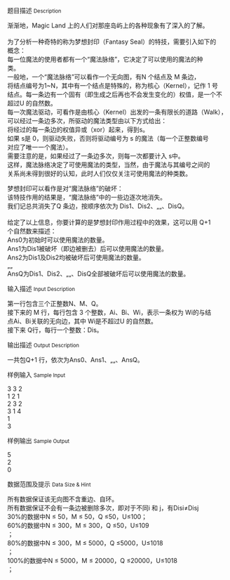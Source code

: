 <div class="panel panel-default">
<div class="area-title">
<span>
题目描述
<small>Description</small>
</span></div>
<div class="panel-body">

<p>渐渐地，Magic Land 上的人们对那座岛屿上的各种现象有了深入的了解。 <br> <br> 为了分析一种奇特的称为梦想封印（Fantasy Seal）的特技，需要引入如下的<br>概念： <br> 每一位魔法的使用者都有一个“魔法脉络”，它决定了可以使用的魔法的种<br>类。 <br> 一般地，一个“魔法脉络”可以看作一个无向图，有N 个结点及 M 条边，<br>将结点编号为1~N，其中有一个结点是特殊的，称为核心（Kernel），记作 1 号<br>结点。每一条边有一个固有（即生成之后再也不会发生变化的）权值，是一个不<br>超过U 的自然数。 <br> 每一次魔法驱动，可看作是由核心（Kernel）出发的一条有限长的道路（Walk），<br>可以经过一条边多次，所驱动的魔法类型由以下方式给出： <br> 将经过的每一条边的权值异或（xor）起来，得到s。 <br> 如果 s是 0，则驱动失败，否则将驱动编号为 s 的魔法（每一个正整数编号<br>对应了唯一一个魔法）。 <br> 需要注意的是，如果经过了一条边多次，则每一次都要计入 s中。 <br> 这样，魔法脉络决定了可使用魔法的类型，当然，由于魔法与其编号之间的<br>关系尚未得到很好的认知，此时人们仅仅关注可使用魔法的种类数。</p>
<p>梦想封印可以看作是对“魔法脉络”的破坏： <br> 该特技作用的结果是，“魔法脉络”中的一些边逐次地消失。 <br> 我们记总共消失了Q 条边，按顺序依次为 Dis1、Dis2、„„、DisQ。 <br> <br> 给定了以上信息，你要计算的是梦想封印作用过程中的效果，这可以用 Q+1<br>个自然数来描述： <br> Ans0为初始时可以使用魔法的数量。 <br> Ans1为Dis1被破坏（即边被删去）后可以使用魔法的数量。 <br> Ans2为Dis1及Dis2均被破坏后可使用魔法的数量。 <br> „„ <br> AnsQ为Dis1、Dis2、„„、DisQ全部被破坏后可以使用魔法的数量。 </p>

</div>
</div>

<div class="panel panel-default">
<div class="area-title">
<span>
输入描述
<small>Input Description</small>
</span></div>
<div class="panel-body">
<p>第一行包含三个正整数N、M、Q。 <br>接下来的 M 行，每行包含 3 个整数，Ai、Bi、Wi，表示一条权为 Wi的与结<br>点Ai、Bi关联的无向边，其中 Wi是不超过U 的自然数。 <br>接下来 Q行，每行一个整数：Dis。</p>

</div>
</div>
<div  class="panel panel-default">
<div class="area-title">
<span>
输出描述
<small>Output Description</small>
</span></div>
<div class="panel-body">

<p>一共包Q+1 行，依次为Ans0、Ans1、&bdquo;&bdquo;、AnsQ。&nbsp;</p>

</div>
</div>


<div class="panel panel-default">
<div class="area-title">
<span>
样例输入
<small>Sample Input</small>
</span></div>
<div class="panel-body">
<p>3 3 2 <br>1 2 1 <br>2 3 2 <br>3 1 4 <br>1 <br>3</p>

</div>
</div>

<div class="panel panel-default">
<div class="area-title">
<span>
样例输出
<small>Sample Output</small>
</span></div>
<div class="panel-body">
<p>5<br>2<br>0</p>

</div>
</div>

<div class="panel panel-default">
<div class="area-title">
<span>
数据范围及提示
<small>Data Size & Hint</small>
</span></div>
<div class="panel-body">
<p>所有数据保证该无向图不含重边、自环。 <br>所有数据保证不会有一条边被删除多次，即对于不同i 和 j，有Disi≠Disj <br>30%的数据中N ≤ 50，M ≤ 50，Q ≤50，U≤100； <br>60%的数据中N ≤ 300，M ≤ 300，Q ≤50，U≤109<br>； <br>80%的数据中N ≤ 300，M ≤ 5000，Q ≤5000，U≤1018<br>； <br>100%的数据中N ≤ 5000，M ≤ 20000，Q ≤20000，U≤1018<br>；</p>
</div>
</div>